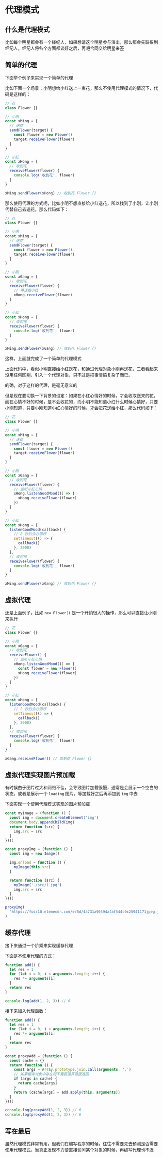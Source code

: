 # 代理模式

## 什么是代理模式

比如每个明星都会有一个经纪人，如果想请这个明星参与演出，那么都会先联系到经纪人，经纪人将各个方面都谈好之后，再吧合同交给明星来签

## 简单的代理

下面举个例子来实现一个简单的代理

比如下面一个场景：小明想给小红送上一束花，那么不使用代理模式的情况下，代码是这样的：

```js
// 花
class Flower {}

// 小明
const xMing = {
  // 送花
  sendFlower(target) {
    const flower = new Flower()
    target.receiveFlower(flower)
  }
}

// 小红
const xHong = {
  // 收到花
  receiveFlower(flower) {
    console.log('收到花', flower)
  }
}

xMing.sendFlower(xHong) // 收到花 Flower {}
```

那么使用代理的方式呢，比如小明不想直接给小红送花，所以找到了小刚，让小刚代替自己去送花，那么代码如下：

```js
// 花
class Flower {}

// 小明
const xMing = {
  // 送花
  sendFlower(target) {
    const flower = new Flower()
    target.receiveFlower(flower)
  }
}

// 小刚
const xGang = {
  // 收到花
  receiveFlower(flower) {
    // 再送给小红
    xHong.receiveFlower(flower)
  }
}

// 小红
const xHong = {
  // 收到花
  receiveFlower(flower) {
    console.log('收到花', flower)
  }
}

xMing.sendFlower(xGang) // 收到花 Flower {}
```

这样，上面就完成了一个简单的代理模式

上面代码中，看似小明直接给小红送花，和通过代理对象小刚再送花，二者看起来没用任何区别，引入一个代理对象，只不过是把事情搞复杂了而已。

的确，对于这样的代理，是毫无意义的

但是现在要切换一下背景的设定：如果在小红心情好的时候，才会收取送来的花，而在心情不好的时候，是不会收花的，而小明不能知道小红什么时候心情好，只要小刚知道，只要小刚知道小红心情好的时候，才会把花送给小红，那么代码如下：

```js
// 花
class Flower {}

// 小明
const xMing = {
  // 送花
  sendFlower(target) {
    const flower = new Flower()
    target.receiveFlower(flower)
  }
}

// 小刚
const xGang = {
  // 收到花
  receiveFlower(flower) {
    // 监听小红心情
    xHong.listenGoodMood(() => {
      xHong.receiveFlower(flower)
    })
  }
}

// 小红
const xHong = {
  listenGoodMood(callback) {
    // 2 秒后会心情好
    setTimeout(() => {
      callback()
    }, 2000)
  },
  // 收到花
  receiveFlower(flower) {
    console.log('收到花', flower)
  }
}

xMing.sendFlower(xGang) // 收到花 Flower {}
```

## 虚拟代理

还是上面例子，比如 `new Flower()` 是一个开销很大的操作，那么可以直接让小刚来执行

```js
// 花
class Flower {}

// 小刚
const xGang = {
  // 收到花
  receiveFlower() {
    // 监听小红心情
    xHong.listenGoodMood(() => {
      const flower = new Flower()
      xHong.receiveFlower(flower)
    })
  }
}

// 小红
const xHong = {
  listenGoodMood(callback) {
    // 2 秒后会心情好
    setTimeout(() => {
      callback()
    }, 2000)
  },
  // 收到花
  receiveFlower(flower) {
    console.log('收到花', flower)
  }
}

xGang.receiveFlower() // 收到花 Flower {}
```

## 虚拟代理实现图片预加载

有时候由于图片过大和网络不佳，会导致图片加载很慢，通常是会展示一个空白的状态，或者是展示一个 `loading` 图片，等加载好之后再添加到 `img` 中去

下面实现一个使用代理模式实现的图片预加载

```js
const myImage = (function () {
  const img = document.createElement('img')
  document.body.appendChild(img)
  return function (src) {
    img.src = src
  }
})()

const proxyImg = (function () {
  const img = new Image()

  img.onload = function () {
    myImage(this.src)
  }

  return function (src) {
    myImage('./src/1.jpg')
    img.src = src
  }
})()

proxyImg(
  'https://fuss10.elemecdn.com/e/5d/4a731a90594a4af544c0c25941171jpeg.jpeg'
)
```

## 缓存代理

接下来通过一个阶乘来实现缓存代理

下面是不使用代理的方式：

```js
function add() {
  let res = 1
  for (let i = 0; i < arguments.length; i++) {
    res *= arguments[i]
  }
  return res
}

console.log(add(1, 2, 3)) // 6
```

接下来加入代理函数：

```js
function add() {
  let res = 1
  for (let i = 0; i < arguments.length; i++) {
    res *= arguments[i]
  }
  return res
}

const proxyAdd = (function () {
  const cache = {}
  return function () {
    const args = Array.prototype.join.call(arguments, ',')
    // 如果缓存对象中存在则不需要运算直接返回
    if (args in cache) {
      return cache[args]
    }
    return (cache[args] = add.apply(this, arguments))
  }
})()

console.log(proxyAdd(1, 2, 3)) // 6
console.log(proxyAdd(1, 2, 3)) // 6
```

## 写在最后

虽然代理模式非常有用，但我们在编写程序的时候，往往不需要先去预测是否需要使用代理模式。当真正发现不方便直接访问某个对象的时候，再编写代理也不迟